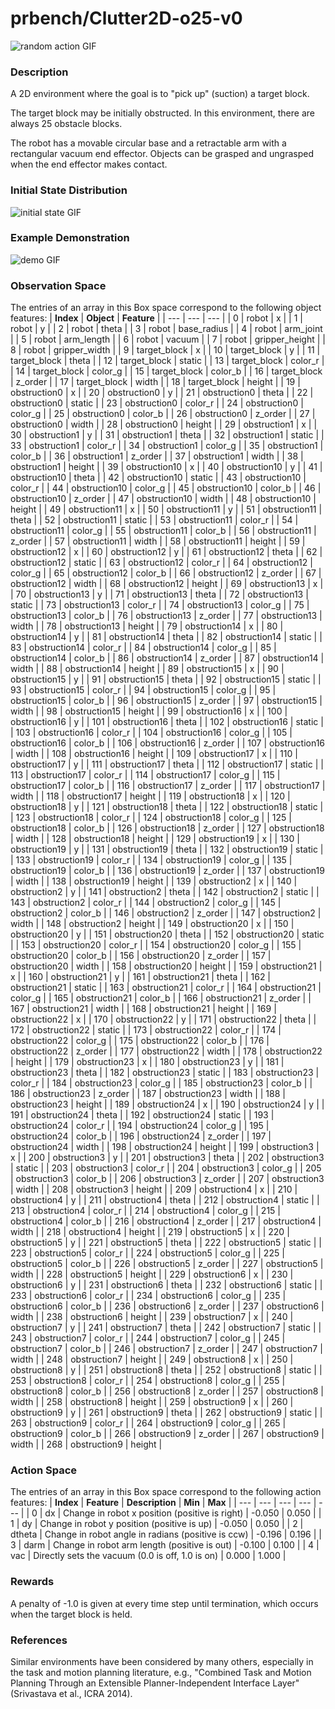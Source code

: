 # prbench/Clutter2D-o25-v0
![random action GIF](assets/random_action_gifs/Clutter2D-o25.gif)

### Description
A 2D environment where the goal is to "pick up" (suction) a target block.

The target block may be initially obstructed. In this environment, there are always 25 obstacle blocks.

The robot has a movable circular base and a retractable arm with a rectangular vacuum end effector. Objects can be grasped and ungrasped when the end effector makes contact.

### Initial State Distribution
![initial state GIF](assets/initial_state_gifs/Clutter2D-o25.gif)

### Example Demonstration
![demo GIF](assets/demo_gifs/Clutter2D-o25.gif)

### Observation Space
The entries of an array in this Box space correspond to the following object features:
| **Index** | **Object** | **Feature** |
| --- | --- | --- |
| 0 | robot | x |
| 1 | robot | y |
| 2 | robot | theta |
| 3 | robot | base_radius |
| 4 | robot | arm_joint |
| 5 | robot | arm_length |
| 6 | robot | vacuum |
| 7 | robot | gripper_height |
| 8 | robot | gripper_width |
| 9 | target_block | x |
| 10 | target_block | y |
| 11 | target_block | theta |
| 12 | target_block | static |
| 13 | target_block | color_r |
| 14 | target_block | color_g |
| 15 | target_block | color_b |
| 16 | target_block | z_order |
| 17 | target_block | width |
| 18 | target_block | height |
| 19 | obstruction0 | x |
| 20 | obstruction0 | y |
| 21 | obstruction0 | theta |
| 22 | obstruction0 | static |
| 23 | obstruction0 | color_r |
| 24 | obstruction0 | color_g |
| 25 | obstruction0 | color_b |
| 26 | obstruction0 | z_order |
| 27 | obstruction0 | width |
| 28 | obstruction0 | height |
| 29 | obstruction1 | x |
| 30 | obstruction1 | y |
| 31 | obstruction1 | theta |
| 32 | obstruction1 | static |
| 33 | obstruction1 | color_r |
| 34 | obstruction1 | color_g |
| 35 | obstruction1 | color_b |
| 36 | obstruction1 | z_order |
| 37 | obstruction1 | width |
| 38 | obstruction1 | height |
| 39 | obstruction10 | x |
| 40 | obstruction10 | y |
| 41 | obstruction10 | theta |
| 42 | obstruction10 | static |
| 43 | obstruction10 | color_r |
| 44 | obstruction10 | color_g |
| 45 | obstruction10 | color_b |
| 46 | obstruction10 | z_order |
| 47 | obstruction10 | width |
| 48 | obstruction10 | height |
| 49 | obstruction11 | x |
| 50 | obstruction11 | y |
| 51 | obstruction11 | theta |
| 52 | obstruction11 | static |
| 53 | obstruction11 | color_r |
| 54 | obstruction11 | color_g |
| 55 | obstruction11 | color_b |
| 56 | obstruction11 | z_order |
| 57 | obstruction11 | width |
| 58 | obstruction11 | height |
| 59 | obstruction12 | x |
| 60 | obstruction12 | y |
| 61 | obstruction12 | theta |
| 62 | obstruction12 | static |
| 63 | obstruction12 | color_r |
| 64 | obstruction12 | color_g |
| 65 | obstruction12 | color_b |
| 66 | obstruction12 | z_order |
| 67 | obstruction12 | width |
| 68 | obstruction12 | height |
| 69 | obstruction13 | x |
| 70 | obstruction13 | y |
| 71 | obstruction13 | theta |
| 72 | obstruction13 | static |
| 73 | obstruction13 | color_r |
| 74 | obstruction13 | color_g |
| 75 | obstruction13 | color_b |
| 76 | obstruction13 | z_order |
| 77 | obstruction13 | width |
| 78 | obstruction13 | height |
| 79 | obstruction14 | x |
| 80 | obstruction14 | y |
| 81 | obstruction14 | theta |
| 82 | obstruction14 | static |
| 83 | obstruction14 | color_r |
| 84 | obstruction14 | color_g |
| 85 | obstruction14 | color_b |
| 86 | obstruction14 | z_order |
| 87 | obstruction14 | width |
| 88 | obstruction14 | height |
| 89 | obstruction15 | x |
| 90 | obstruction15 | y |
| 91 | obstruction15 | theta |
| 92 | obstruction15 | static |
| 93 | obstruction15 | color_r |
| 94 | obstruction15 | color_g |
| 95 | obstruction15 | color_b |
| 96 | obstruction15 | z_order |
| 97 | obstruction15 | width |
| 98 | obstruction15 | height |
| 99 | obstruction16 | x |
| 100 | obstruction16 | y |
| 101 | obstruction16 | theta |
| 102 | obstruction16 | static |
| 103 | obstruction16 | color_r |
| 104 | obstruction16 | color_g |
| 105 | obstruction16 | color_b |
| 106 | obstruction16 | z_order |
| 107 | obstruction16 | width |
| 108 | obstruction16 | height |
| 109 | obstruction17 | x |
| 110 | obstruction17 | y |
| 111 | obstruction17 | theta |
| 112 | obstruction17 | static |
| 113 | obstruction17 | color_r |
| 114 | obstruction17 | color_g |
| 115 | obstruction17 | color_b |
| 116 | obstruction17 | z_order |
| 117 | obstruction17 | width |
| 118 | obstruction17 | height |
| 119 | obstruction18 | x |
| 120 | obstruction18 | y |
| 121 | obstruction18 | theta |
| 122 | obstruction18 | static |
| 123 | obstruction18 | color_r |
| 124 | obstruction18 | color_g |
| 125 | obstruction18 | color_b |
| 126 | obstruction18 | z_order |
| 127 | obstruction18 | width |
| 128 | obstruction18 | height |
| 129 | obstruction19 | x |
| 130 | obstruction19 | y |
| 131 | obstruction19 | theta |
| 132 | obstruction19 | static |
| 133 | obstruction19 | color_r |
| 134 | obstruction19 | color_g |
| 135 | obstruction19 | color_b |
| 136 | obstruction19 | z_order |
| 137 | obstruction19 | width |
| 138 | obstruction19 | height |
| 139 | obstruction2 | x |
| 140 | obstruction2 | y |
| 141 | obstruction2 | theta |
| 142 | obstruction2 | static |
| 143 | obstruction2 | color_r |
| 144 | obstruction2 | color_g |
| 145 | obstruction2 | color_b |
| 146 | obstruction2 | z_order |
| 147 | obstruction2 | width |
| 148 | obstruction2 | height |
| 149 | obstruction20 | x |
| 150 | obstruction20 | y |
| 151 | obstruction20 | theta |
| 152 | obstruction20 | static |
| 153 | obstruction20 | color_r |
| 154 | obstruction20 | color_g |
| 155 | obstruction20 | color_b |
| 156 | obstruction20 | z_order |
| 157 | obstruction20 | width |
| 158 | obstruction20 | height |
| 159 | obstruction21 | x |
| 160 | obstruction21 | y |
| 161 | obstruction21 | theta |
| 162 | obstruction21 | static |
| 163 | obstruction21 | color_r |
| 164 | obstruction21 | color_g |
| 165 | obstruction21 | color_b |
| 166 | obstruction21 | z_order |
| 167 | obstruction21 | width |
| 168 | obstruction21 | height |
| 169 | obstruction22 | x |
| 170 | obstruction22 | y |
| 171 | obstruction22 | theta |
| 172 | obstruction22 | static |
| 173 | obstruction22 | color_r |
| 174 | obstruction22 | color_g |
| 175 | obstruction22 | color_b |
| 176 | obstruction22 | z_order |
| 177 | obstruction22 | width |
| 178 | obstruction22 | height |
| 179 | obstruction23 | x |
| 180 | obstruction23 | y |
| 181 | obstruction23 | theta |
| 182 | obstruction23 | static |
| 183 | obstruction23 | color_r |
| 184 | obstruction23 | color_g |
| 185 | obstruction23 | color_b |
| 186 | obstruction23 | z_order |
| 187 | obstruction23 | width |
| 188 | obstruction23 | height |
| 189 | obstruction24 | x |
| 190 | obstruction24 | y |
| 191 | obstruction24 | theta |
| 192 | obstruction24 | static |
| 193 | obstruction24 | color_r |
| 194 | obstruction24 | color_g |
| 195 | obstruction24 | color_b |
| 196 | obstruction24 | z_order |
| 197 | obstruction24 | width |
| 198 | obstruction24 | height |
| 199 | obstruction3 | x |
| 200 | obstruction3 | y |
| 201 | obstruction3 | theta |
| 202 | obstruction3 | static |
| 203 | obstruction3 | color_r |
| 204 | obstruction3 | color_g |
| 205 | obstruction3 | color_b |
| 206 | obstruction3 | z_order |
| 207 | obstruction3 | width |
| 208 | obstruction3 | height |
| 209 | obstruction4 | x |
| 210 | obstruction4 | y |
| 211 | obstruction4 | theta |
| 212 | obstruction4 | static |
| 213 | obstruction4 | color_r |
| 214 | obstruction4 | color_g |
| 215 | obstruction4 | color_b |
| 216 | obstruction4 | z_order |
| 217 | obstruction4 | width |
| 218 | obstruction4 | height |
| 219 | obstruction5 | x |
| 220 | obstruction5 | y |
| 221 | obstruction5 | theta |
| 222 | obstruction5 | static |
| 223 | obstruction5 | color_r |
| 224 | obstruction5 | color_g |
| 225 | obstruction5 | color_b |
| 226 | obstruction5 | z_order |
| 227 | obstruction5 | width |
| 228 | obstruction5 | height |
| 229 | obstruction6 | x |
| 230 | obstruction6 | y |
| 231 | obstruction6 | theta |
| 232 | obstruction6 | static |
| 233 | obstruction6 | color_r |
| 234 | obstruction6 | color_g |
| 235 | obstruction6 | color_b |
| 236 | obstruction6 | z_order |
| 237 | obstruction6 | width |
| 238 | obstruction6 | height |
| 239 | obstruction7 | x |
| 240 | obstruction7 | y |
| 241 | obstruction7 | theta |
| 242 | obstruction7 | static |
| 243 | obstruction7 | color_r |
| 244 | obstruction7 | color_g |
| 245 | obstruction7 | color_b |
| 246 | obstruction7 | z_order |
| 247 | obstruction7 | width |
| 248 | obstruction7 | height |
| 249 | obstruction8 | x |
| 250 | obstruction8 | y |
| 251 | obstruction8 | theta |
| 252 | obstruction8 | static |
| 253 | obstruction8 | color_r |
| 254 | obstruction8 | color_g |
| 255 | obstruction8 | color_b |
| 256 | obstruction8 | z_order |
| 257 | obstruction8 | width |
| 258 | obstruction8 | height |
| 259 | obstruction9 | x |
| 260 | obstruction9 | y |
| 261 | obstruction9 | theta |
| 262 | obstruction9 | static |
| 263 | obstruction9 | color_r |
| 264 | obstruction9 | color_g |
| 265 | obstruction9 | color_b |
| 266 | obstruction9 | z_order |
| 267 | obstruction9 | width |
| 268 | obstruction9 | height |


### Action Space
The entries of an array in this Box space correspond to the following action features:
| **Index** | **Feature** | **Description** | **Min** | **Max** |
| --- | --- | --- | --- | --- |
| 0 | dx | Change in robot x position (positive is right) | -0.050 | 0.050 |
| 1 | dy | Change in robot y position (positive is up) | -0.050 | 0.050 |
| 2 | dtheta | Change in robot angle in radians (positive is ccw) | -0.196 | 0.196 |
| 3 | darm | Change in robot arm length (positive is out) | -0.100 | 0.100 |
| 4 | vac | Directly sets the vacuum (0.0 is off, 1.0 is on) | 0.000 | 1.000 |


### Rewards
A penalty of -1.0 is given at every time step until termination, which occurs when the target block is held.


### References
Similar environments have been considered by many others, especially in the task and motion planning literature, e.g., "Combined Task and Motion Planning Through an Extensible Planner-Independent Interface Layer" (Srivastava et al., ICRA 2014).
